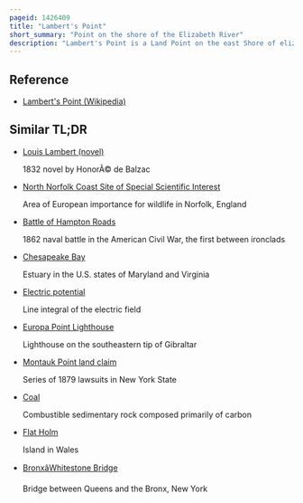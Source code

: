 ```yaml
---
pageid: 1426409
title: "Lambert's Point"
short_summary: "Point on the shore of the Elizabeth River"
description: "Lambert's Point is a Land Point on the east Shore of elizabeth River near the downtown Area of the independent City of Norfolk in the south Hampton Roads Region of eastern Virginia. It includes a large Coal Export Facility and a residential Area. The Area is located South of old Dominion University."
---
```


## Reference

- [Lambert's Point (Wikipedia)](https://en.wikipedia.org/?curid=1426409)

## Similar TL;DR

- [Louis Lambert (novel)](/tldr/en/louis-lambert-novel)

  1832 novel by HonorÃ© de Balzac

- [North Norfolk Coast Site of Special Scientific Interest](/tldr/en/north-norfolk-coast-site-of-special-scientific-interest)

  Area of European importance for wildlife in Norfolk, England

- [Battle of Hampton Roads](/tldr/en/battle-of-hampton-roads)

  1862 naval battle in the American Civil War, the first between ironclads

- [Chesapeake Bay](/tldr/en/chesapeake-bay)

  Estuary in the U.S. states of Maryland and Virginia

- [Electric potential](/tldr/en/electric-potential)

  Line integral of the electric field

- [Europa Point Lighthouse](/tldr/en/europa-point-lighthouse)

  Lighthouse on the southeastern tip of Gibraltar

- [Montauk Point land claim](/tldr/en/montauk-point-land-claim)

  Series of 1879 lawsuits in New York State

- [Coal](/tldr/en/coal)

  Combustible sedimentary rock composed primarily of carbon

- [Flat Holm](/tldr/en/flat-holm)

  Island in Wales

- [BronxâWhitestone Bridge](/tldr/en/bronxwhitestone-bridge)

  Bridge between Queens and the Bronx, New York
